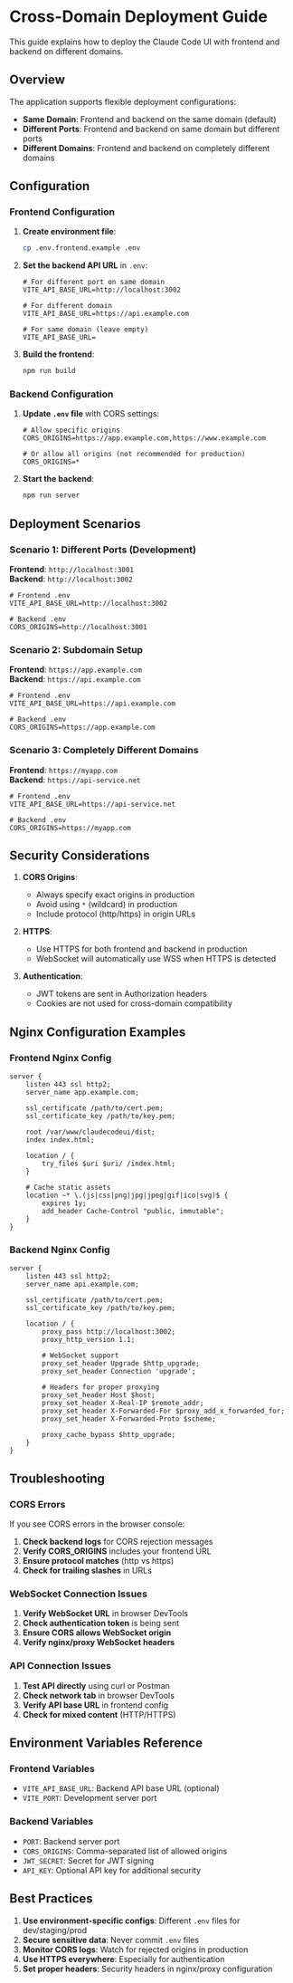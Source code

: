 # Cross-Domain Deployment Guide

This guide explains how to deploy the Claude Code UI with frontend and backend on different domains.

## Overview

The application supports flexible deployment configurations:
- **Same Domain**: Frontend and backend on the same domain (default)
- **Different Ports**: Frontend and backend on same domain but different ports
- **Different Domains**: Frontend and backend on completely different domains

## Configuration

### Frontend Configuration

1. **Create environment file**:
   ```bash
   cp .env.frontend.example .env
   ```

2. **Set the backend API URL** in `.env`:
   ```env
   # For different port on same domain
   VITE_API_BASE_URL=http://localhost:3002

   # For different domain
   VITE_API_BASE_URL=https://api.example.com

   # For same domain (leave empty)
   VITE_API_BASE_URL=
   ```

3. **Build the frontend**:
   ```bash
   npm run build
   ```

### Backend Configuration

1. **Update `.env` file** with CORS settings:
   ```env
   # Allow specific origins
   CORS_ORIGINS=https://app.example.com,https://www.example.com

   # Or allow all origins (not recommended for production)
   CORS_ORIGINS=*
   ```

2. **Start the backend**:
   ```bash
   npm run server
   ```

## Deployment Scenarios

### Scenario 1: Different Ports (Development)

**Frontend**: `http://localhost:3001`  
**Backend**: `http://localhost:3002`

```env
# Frontend .env
VITE_API_BASE_URL=http://localhost:3002

# Backend .env
CORS_ORIGINS=http://localhost:3001
```

### Scenario 2: Subdomain Setup

**Frontend**: `https://app.example.com`  
**Backend**: `https://api.example.com`

```env
# Frontend .env
VITE_API_BASE_URL=https://api.example.com

# Backend .env
CORS_ORIGINS=https://app.example.com
```

### Scenario 3: Completely Different Domains

**Frontend**: `https://myapp.com`  
**Backend**: `https://api-service.net`

```env
# Frontend .env
VITE_API_BASE_URL=https://api-service.net

# Backend .env
CORS_ORIGINS=https://myapp.com
```

## Security Considerations

1. **CORS Origins**:
   - Always specify exact origins in production
   - Avoid using `*` (wildcard) in production
   - Include protocol (http/https) in origin URLs

2. **HTTPS**:
   - Use HTTPS for both frontend and backend in production
   - WebSocket will automatically use WSS when HTTPS is detected

3. **Authentication**:
   - JWT tokens are sent in Authorization headers
   - Cookies are not used for cross-domain compatibility

## Nginx Configuration Examples

### Frontend Nginx Config
```nginx
server {
    listen 443 ssl http2;
    server_name app.example.com;

    ssl_certificate /path/to/cert.pem;
    ssl_certificate_key /path/to/key.pem;

    root /var/www/claudecodeui/dist;
    index index.html;

    location / {
        try_files $uri $uri/ /index.html;
    }

    # Cache static assets
    location ~* \.(js|css|png|jpg|jpeg|gif|ico|svg)$ {
        expires 1y;
        add_header Cache-Control "public, immutable";
    }
}
```

### Backend Nginx Config
```nginx
server {
    listen 443 ssl http2;
    server_name api.example.com;

    ssl_certificate /path/to/cert.pem;
    ssl_certificate_key /path/to/key.pem;

    location / {
        proxy_pass http://localhost:3002;
        proxy_http_version 1.1;
        
        # WebSocket support
        proxy_set_header Upgrade $http_upgrade;
        proxy_set_header Connection 'upgrade';
        
        # Headers for proper proxying
        proxy_set_header Host $host;
        proxy_set_header X-Real-IP $remote_addr;
        proxy_set_header X-Forwarded-For $proxy_add_x_forwarded_for;
        proxy_set_header X-Forwarded-Proto $scheme;
        
        proxy_cache_bypass $http_upgrade;
    }
}
```

## Troubleshooting

### CORS Errors

If you see CORS errors in the browser console:

1. **Check backend logs** for CORS rejection messages
2. **Verify CORS_ORIGINS** includes your frontend URL
3. **Ensure protocol matches** (http vs https)
4. **Check for trailing slashes** in URLs

### WebSocket Connection Issues

1. **Verify WebSocket URL** in browser DevTools
2. **Check authentication token** is being sent
3. **Ensure CORS allows WebSocket origin**
4. **Verify nginx/proxy WebSocket headers**

### API Connection Issues

1. **Test API directly** using curl or Postman
2. **Check network tab** in browser DevTools
3. **Verify API base URL** in frontend config
4. **Check for mixed content** (HTTP/HTTPS)

## Environment Variables Reference

### Frontend Variables
- `VITE_API_BASE_URL`: Backend API base URL (optional)
- `VITE_PORT`: Development server port

### Backend Variables
- `PORT`: Backend server port
- `CORS_ORIGINS`: Comma-separated list of allowed origins
- `JWT_SECRET`: Secret for JWT signing
- `API_KEY`: Optional API key for additional security

## Best Practices

1. **Use environment-specific configs**: Different `.env` files for dev/staging/prod
2. **Secure sensitive data**: Never commit `.env` files
3. **Monitor CORS logs**: Watch for rejected origins in production
4. **Use HTTPS everywhere**: Especially for authentication
5. **Set proper headers**: Security headers in nginx/proxy configuration